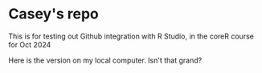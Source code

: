 # Casey's repo

This is for testing out Github integration with R Studio, in the coreR course for Oct 2024

Here is the version on my local computer.  Isn't that grand?